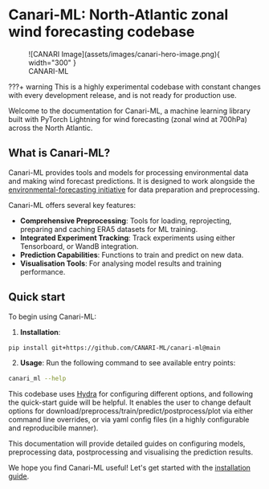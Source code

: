 # Canari-ML: North-Atlantic zonal wind forecasting codebase

<figure markdown="span">
  ![CANARI Image](assets/images/canari-hero-image.png){ width="300" }
  <figcaption>CANARI-ML</figcaption>
</figure>

???+ warning
    This is a highly experimental codebase with constant changes with every development release, and is not ready for production use.

Welcome to the documentation for Canari-ML, a machine learning library built with PyTorch Lightning for wind forecasting (zonal wind at 700hPa) across the North Atlantic.

## What is Canari-ML?

Canari-ML provides tools and models for processing environmental data and making wind forecast predictions. It is designed to work alongside the [environmental-forecasting initiative](http://github.com/environmental-forecasting/) for data preparation and preprocessing.

Canari-ML offers several key features:

- **Comprehensive Preprocessing**: Tools for loading, reprojecting, preparing and caching ERA5 datasets for ML training.
- **Integrated Experiment Tracking**: Track experiments using either Tensorboard, or WandB integration.
- **Prediction Capabilities**: Functions to train and predict on new data.
- **Visualisation Tools**: For analysing model results and training performance.

## Quick start

To begin using Canari-ML:

1. **Installation**:
``` bash
pip install git+https://github.com/CANARI-ML/canari-ml@main
```

2. **Usage**:
Run the following command to see available entry points:
``` bash
canari_ml --help
```

This codebase uses [Hydra](https://hydra.cc/docs/intro/) for configuring different options, and following the quick-start guide will be helpful. It enables the user to change default options for download/preprocess/train/predict/postprocess/plot via either command line overrides, or via yaml config files (in a highly configurable and reproducibile manner).

This documentation will provide detailed guides on configuring models, preprocessing data, postprocessing and visualising the prediction results.

We hope you find Canari-ML useful! Let's get started with the [installation guide](installation.md).
